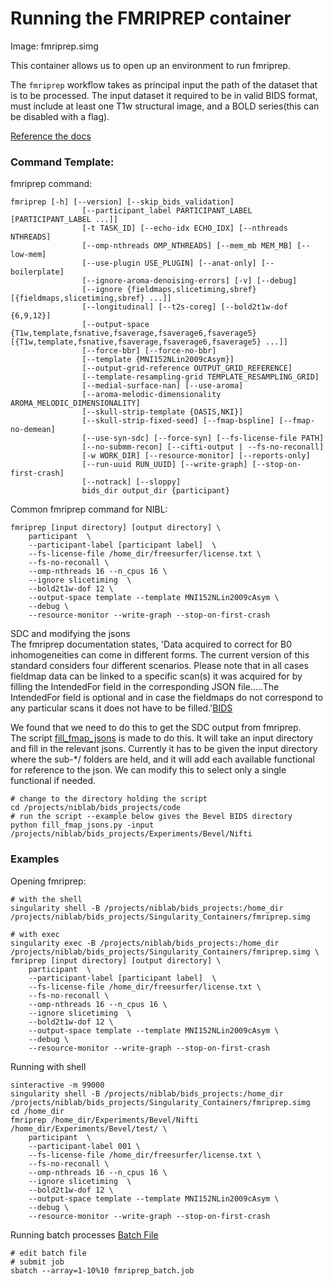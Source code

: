 # Running the FMRIPREP container
Image: fmriprep.simg

This container allows us to open up an environment to run fmriprep.  
  
The `fmriprep` workflow takes as principal input the path of the dataset that is to be processed. The input dataset it required to be in valid BIDS format, must include at least one T1w structural image, and a BOLD series(this can be disabled with a flag). 

[Reference the docs](https://fmriprep.readthedocs.io/en/stable/usage.html)
### Command Template: <br>
fmriprep command: 
```
fmriprep [-h] [--version] [--skip_bids_validation]
                [--participant_label PARTICIPANT_LABEL [PARTICIPANT_LABEL ...]]
                [-t TASK_ID] [--echo-idx ECHO_IDX] [--nthreads NTHREADS]
                [--omp-nthreads OMP_NTHREADS] [--mem_mb MEM_MB] [--low-mem]
                [--use-plugin USE_PLUGIN] [--anat-only] [--boilerplate]
                [--ignore-aroma-denoising-errors] [-v] [--debug]
                [--ignore {fieldmaps,slicetiming,sbref} [{fieldmaps,slicetiming,sbref} ...]]
                [--longitudinal] [--t2s-coreg] [--bold2t1w-dof {6,9,12}]
                [--output-space {T1w,template,fsnative,fsaverage,fsaverage6,fsaverage5} [{T1w,template,fsnative,fsaverage,fsaverage6,fsaverage5} ...]]
                [--force-bbr] [--force-no-bbr]
                [--template {MNI152NLin2009cAsym}]
                [--output-grid-reference OUTPUT_GRID_REFERENCE]
                [--template-resampling-grid TEMPLATE_RESAMPLING_GRID]
                [--medial-surface-nan] [--use-aroma]
                [--aroma-melodic-dimensionality AROMA_MELODIC_DIMENSIONALITY]
                [--skull-strip-template {OASIS,NKI}]
                [--skull-strip-fixed-seed] [--fmap-bspline] [--fmap-no-demean]
                [--use-syn-sdc] [--force-syn] [--fs-license-file PATH]
                [--no-submm-recon] [--cifti-output | --fs-no-reconall]
                [-w WORK_DIR] [--resource-monitor] [--reports-only]
                [--run-uuid RUN_UUID] [--write-graph] [--stop-on-first-crash]
                [--notrack] [--sloppy]
                bids_dir output_dir {participant}
```
Common fmriprep command for NIBL:
```
fmriprep [input directory] [output directory] \
    participant  \
    --participant-label [participant label]  \
    --fs-license-file /home_dir/freesurfer/license.txt \
    --fs-no-reconall \
    --omp-nthreads 16 --n_cpus 16 \
    --ignore slicetiming  \
    --bold2t1w-dof 12 \
    --output-space template --template MNI152NLin2009cAsym \
    --debug \
    --resource-monitor --write-graph --stop-on-first-crash 
```

SDC and modifying the jsons  
The fmriprep documentation states, 'Data acquired to correct for B0 inhomogeneities can come in different forms. The current version of this standard considers four different scenarios. Please note that in all cases fieldmap data can be linked to a specific scan(s) it was acquired for by filling the IntendedFor field in the corresponding JSON file.....The IntendedFor field is optional and in case the fieldmaps do not correspond to any particular scans it does not have to be filled.'[BIDS](https://bids.neuroimaging.io/bids_spec.pdf)  
  
We found that we need to do this to get the SDC output from fmriprep.  
The script [fill_fmap_jsons]() is made to do this. It will take an input directory and fill in the relevant jsons. Currently it has to be given the input directory where the sub-*/ folders are held, and it will add each available functional for reference to the json. We can modify this to select only a single functional if needed. 
```
# change to the directory holding the script
cd /projects/niblab/bids_projects/code
# run the script --example below gives the Bevel BIDS directory
python fill_fmap_jsons.py -input /projects/niblab/bids_projects/Experiments/Bevel/Nifti
```


### Examples

Opening fmriprep:
```
# with the shell
singularity shell -B /projects/niblab/bids_projects:/home_dir /projects/niblab/bids_projects/Singularity_Containers/fmriprep.simg  

# with exec
singularity exec -B /projects/niblab/bids_projects:/home_dir /projects/niblab/bids_projects/Singularity_Containers/fmriprep.simg \
fmriprep [input directory] [output directory] \
    participant  \
    --participant-label [participant label]  \
    --fs-license-file /home_dir/freesurfer/license.txt \
    --fs-no-reconall \
    --omp-nthreads 16 --n_cpus 16 \
    --ignore slicetiming  \
    --bold2t1w-dof 12 \
    --output-space template --template MNI152NLin2009cAsym \
    --debug \
    --resource-monitor --write-graph --stop-on-first-crash 

```

Running with shell  
```
sinteractive -m 99000
singularity shell -B /projects/niblab/bids_projects:/home_dir /projects/niblab/bids_projects/Singularity_Containers/fmriprep.simg  
cd /home_dir 
fmriprep /home_dir/Experiments/Bevel/Nifti /home_dir/Experiments/Bevel/test/ \
    participant  \
    --participant-label 001 \
    --fs-license-file /home_dir/freesurfer/license.txt \
    --fs-no-reconall \
    --omp-nthreads 16 --n_cpus 16 \
    --ignore slicetiming  \
    --bold2t1w-dof 12 \
    --output-space template --template MNI152NLin2009cAsym \
    --debug \
    --resource-monitor --write-graph --stop-on-first-crash 
```

Running batch processes
[Batch File](https://github.com/niblunc/NIBL/blob/master/TheBrainPipeline/fmriprep/fmriprep_batch.job)
```
# edit batch file
# submit job
sbatch --array=1-10%10 fmriprep_batch.job
```
